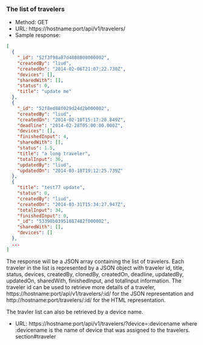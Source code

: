 ### The list of travelers
- Method: GET
- URL: https://hostname:port/api/v1/travelers/
- Sample response:

```json
[
  {
    "_id": "52f3f98a87d4808008000002",
    "createdBy": "liud",
    "createdOn": "2014-02-06T21:07:22.730Z",
    "devices": [],
    "sharedWith": [],
    "status": 0,
    "title": "update me"
  },
  {
    "_id": "52f8ed88f029d24d2b000002",
    "createdBy": "liud",
    "createdOn": "2014-02-10T15:17:28.849Z",
    "deadline": "2014-02-28T05:00:00.000Z",
    "devices": [],
    "finishedInput": 4,
    "sharedWith": [],
    "status": 1.5,
    "title": "a long traveler",
    "totalInput": 36,
    "updatedBy": "liud",
    "updatedOn": "2014-03-18T19:12:25.739Z"
  },
  {
    "title": "test77 update",
    "status": 0,
    "createdBy": "liud",
    "createdOn": "2014-03-31T15:34:27.947Z",
    "totalInput": 34,
    "finishedInput": 0,
    "_id": "53398b03951887482f000002",
    "sharedWith": [],
    "devices": []
  },
  ...
]
```

The response will be a JSON array containing the list of travelers. Each traveler in the list is represented by a JSON object with traveler id, title, status, devices, createdBy, clonedBy, createdOn, deadline, updatedBy, updatedOn, sharedWith, finishedInput, and totalInput information. The traveler id can be used to retrieve more details of a traveler, https://hostname:port/api/v1/travelers/:id/ for the JSON representation and http://hostname:port/travelers/:id/ for the HTML representation.

The travler list can also be retrieved by a device name.
- URL: https://hostname:port/api/v1/travelers/?device=:devicename
where :devicename is the name of device that was assigned to the travelers.
section#traveler
